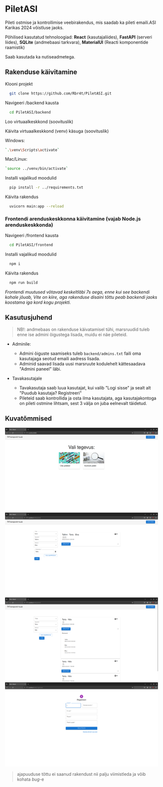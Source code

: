 # PiletASI
Pileti ostmise ja kontrollimise veebirakendus, mis saadab ka pileti emaili.ASI Karikas 2024 võistluse jaoks. 

Põhilised kasutatud tehnoloogiad: **React** (kasutajaliides), **FastAPI** (serveri liides), **SQLite** (andmebaasi tarkvara), **MaterialUI** (Reacti komponentide raamistik)

Saab kasutada ka nutiseadmetega.

## Rakenduse käivitamine

Klooni projekt

```bash
  git clone https://github.com/Rbr4t/PiletASI.git
```

Navigeeri /backend kausta

```bash
  cd PiletASI/backend
```

Loo virtuaalkeskkond (soovituslik) 

Käivita virtuaalkeskkond (venv) käsuga (soovituslik)

Windows:
```bash
`.\venv\Scripts\activate`
```

Mac/Linux:
```bash
`source ../venv/bin/activate`
```

Installi vajalikud moodulid

```bash
  pip install -r ../requirements.txt
```

Käivita rakendus

```bash
  uvicorn main:app --reload
```

### Frontendi arenduskeskkonna käivitamine (vajab Node.js arenduskeskkonda)



Navigeeri /frontend kausta

```bash
  cd PiletASI/frontend
```

Installi vajalikud moodulid

```bash
  npm i
```

Käivita rakendus

```bash
  npm run build
```

*Frontendi muutused võtavad keskeltläbi 7s aega, enne kui see backendi kohale jõuab, Vite on kiire, aga rakenduse disaini tõttu peab backendi jaoks koostama iga kord kogu projekti.*


## Kasutusjuhend

> NB!: andmebaas on rakenduse käivatamisel tühi, marsruudid tuleb enne ise admini õigustega lisada, muidu ei näe pileteid.   

- Adminile:
    - Admini õiguste saamiseks tuleb `backend/admins.txt` faili oma kasutajaga seotud emaili aadress lisada.
    - Adminid saavad lisada uusi marsruute kodulehelt kättesaadava "Admini paneel" läbi.

- Tavakasutajale
    - Tavakasutaja saab luua kasutajat, kui valib "Logi sisse" ja sealt alt "Puudub kasutaja? Registreeri"
    - Pileteid saab kontrollida ja osta ilma kasutajata, aga kasutajakontoga on pileti ostmine lihtsam, sest 3 välja on juba eelnevalt täidetud.


## Kuvatõmmised

![alt text](https://github.com/Rbr4t/PiletASI/blob/screenshots/screenshots/screen4.png?raw=true)
![alt text](https://github.com/Rbr4t/PiletASI/blob/screenshots/screenshots/screen2.png?raw=true)
![alt text](https://github.com/Rbr4t/PiletASI/blob/screenshots/screenshots/screen3.png?raw=true)
![alt text](https://github.com/Rbr4t/PiletASI/blob/screenshots/screenshots/screen1.png?raw=true)

> ajapuuduse tõttu ei saanud rakendust nii palju viimistleda ja võib kohata *bug*-e

